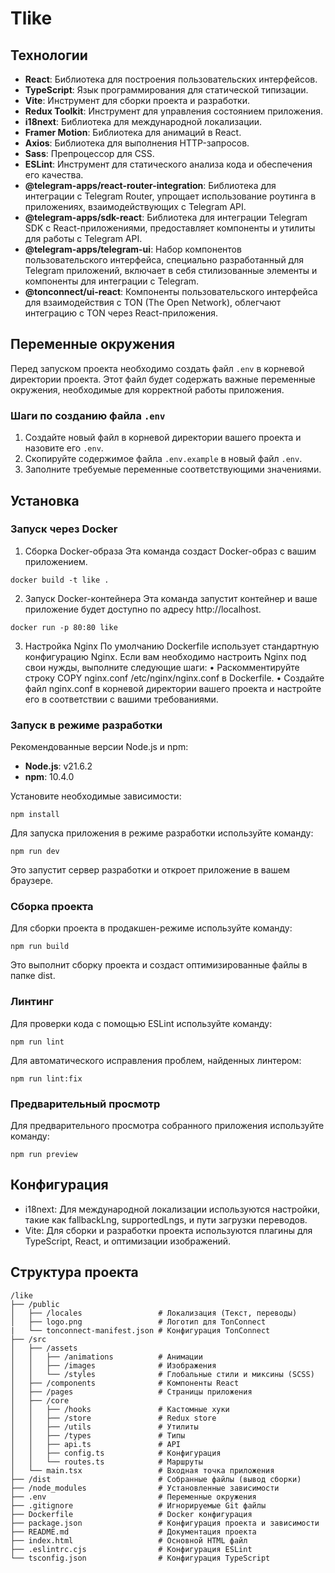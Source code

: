 # Tlike

## Технологии

- **React**: Библиотека для построения пользовательских интерфейсов.
- **TypeScript**: Язык программирования для статической типизации.
- **Vite**: Инструмент для сборки проекта и разработки.
- **Redux Toolkit**: Инструмент для управления состоянием приложения.
- **i18next**: Библиотека для международной локализации.
- **Framer Motion**: Библиотека для анимаций в React.
- **Axios**: Библиотека для выполнения HTTP-запросов.
- **Sass**: Препроцессор для CSS.
- **ESLint**: Инструмент для статического анализа кода и обеспечения его качества.
- **@telegram-apps/react-router-integration**: Библиотека для интеграции с Telegram Router, упрощает использование роутинга в приложениях, взаимодействующих с Telegram API.
- **@telegram-apps/sdk-react**: Библиотека для интеграции Telegram SDK с React-приложениями, предоставляет компоненты и утилиты для работы с Telegram API.
- **@telegram-apps/telegram-ui**: Набор компонентов пользовательского интерфейса, специально разработанный для Telegram приложений, включает в себя стилизованные элементы и компоненты для интеграции с Telegram.
- **@tonconnect/ui-react**: Компоненты пользовательского интерфейса для взаимодействия с TON (The Open Network), облегчают интеграцию с TON через React-приложения.

## Переменные окружения

Перед запуском проекта необходимо создать файл `.env` в корневой директории проекта. Этот файл будет содержать важные переменные окружения, необходимые для корректной работы приложения.

### Шаги по созданию файла `.env`

1. Создайте новый файл в корневой директории вашего проекта и назовите его `.env`.
2. Скопируйте содержимое файла `.env.example` в новый файл `.env`.
3. Заполните требуемые переменные соответствующими значениями.

## Установка

### Запуск через Docker

1. Сборка Docker-образа
   Эта команда создаст Docker-образ с вашим приложением.

```
docker build -t like .
```

2. Запуск Docker-контейнера
   Эта команда запустит контейнер и ваше приложение будет доступно по адресу http://localhost.

```
docker run -p 80:80 like
```

3. Настройка Nginx
   По умолчанию Dockerfile использует стандартную конфигурацию Nginx. Если вам необходимо настроить Nginx под свои нужды, выполните следующие шаги:
   • Раскомментируйте строку COPY nginx.conf /etc/nginx/nginx.conf в Dockerfile.
   • Создайте файл nginx.conf в корневой директории вашего проекта и настройте его в соответствии с вашими требованиями.

### Запуск в режиме разработки

Рекомендованные версии Node.js и npm:

- **Node.js**: v21.6.2
- **npm**: 10.4.0

Установите необходимые зависимости:

```
npm install
```

Для запуска приложения в режиме разработки используйте команду:

```
npm run dev
```

Это запустит сервер разработки и откроет приложение в вашем браузере.

### Сборка проекта

Для сборки проекта в продакшен-режиме используйте команду:

```
npm run build
```

Это выполнит сборку проекта и создаст оптимизированные файлы в папке dist.

### Линтинг

Для проверки кода с помощью ESLint используйте команду:

```
npm run lint
```

Для автоматического исправления проблем, найденных линтером:

```
npm run lint:fix
```

### Предварительный просмотр

Для предварительного просмотра собранного приложения используйте команду:

```
npm run preview
```

## Конфигурация

- i18next: Для международной локализации используются настройки, такие как fallbackLng, supportedLngs, и пути загрузки переводов.
- Vite: Для сборки и разработки проекта используются плагины для TypeScript, React, и оптимизации изображений.

## Структура проекта

```
/like
├── /public
│   ├── /locales                 # Локализация (Текст, переводы)
│   ├── logo.png                 # Логотип для TonConnect
|   └── tonconnect-manifest.json # Конфигурация TonConnect
├── /src
│   ├── /assets
│   │   ├── /animations          # Анимации
│   │   ├── /images              # Изображения
│   │   └── /styles              # Глобальные стили и миксины (SCSS)
│   ├── /components              # Компоненты React
│   ├── /pages                   # Страницы приложения
│   ├── /core
│   │   ├── /hooks               # Кастомные хуки
│   │   ├── /store               # Redux store
│   │   ├── /utils               # Утилиты
│   │   ├── /types               # Типы
│   │   ├── api.ts               # API
│   │   ├── config.ts            # Конфигурация
│   │   └── routes.ts            # Маршруты
│   └── main.tsx                 # Входная точка приложения
├── /dist                        # Собранные файлы (вывод сборки)
├── /node_modules                # Установленные зависимости
├── .env                         # Переменные окружения
├── .gitignore                   # Игнорируемые Git файлы
├── Dockerfile                   # Docker конфигурация
├── package.json                 # Конфигурация проекта и зависимости
├── README.md                    # Документация проекта
├── index.html                   # Основной HTML файл
├── .eslintrc.cjs                # Конфигурация ESLint
└── tsconfig.json                # Конфигурация TypeScript
```